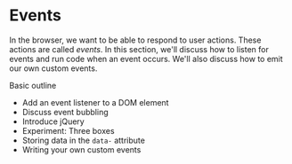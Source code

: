 # Events

In the browser, we want to be able to respond to user actions. These actions are called _events_. In this section, we'll discuss how to listen for events and run code when an event occurs. We'll also discuss how to emit our own custom events.

Basic outline

* Add an event listener to a DOM element
* Discuss event bubbling
* Introduce jQuery
* Experiment: Three boxes
* Storing data in the `data-` attribute
* Writing your own custom events
